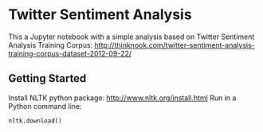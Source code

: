 # Twitter Sentiment Analysis

This a Jupyter notebook with a simple analysis based on Twitter Sentiment Analysis Training Corpus:
http://thinknook.com/twitter-sentiment-analysis-training-corpus-dataset-2012-09-22/

## Getting Started

Install NLTK python package: http://www.nltk.org/install.html
Run in a Python command line:
```
nltk.download()
```
